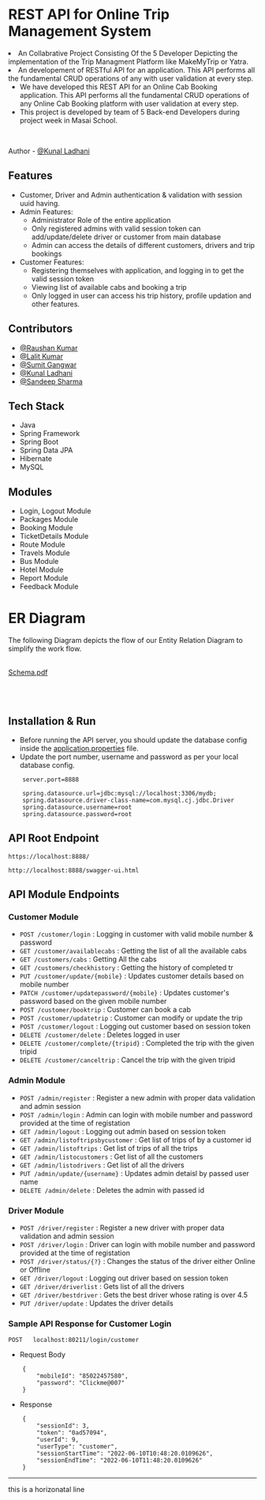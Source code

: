 <!-- ============================================  TITLE ======================================================  -->
# REST API for Online Trip Management System

<!-- ============================================  DETAILS ======================================================  -->

<li>An Collabrative Project Consisting Of the 5 Developer Depicting the implementation of the Trip Managment Platform like MakeMyTrip or Yatra.
<li>An developement of RESTful API for an application. This API performs all the fundamental CRUD operations of any with user validation at every step.

* We have developed this REST API for an Online Cab Booking application. This API performs all the fundamental CRUD operations of any Online Cab Booking platform with user validation at every step.
* This project is developed by team of 5 Back-end Developers during project week in Masai School. 
<br>

<!-- ============================================  AUTHOR ======================================================  -->

Author - [@Kunal Ladhani]()
  
<!-- ============================================  FEATURES ======================================================  -->

  
## Features

* Customer, Driver and Admin authentication & validation with session uuid having.
* Admin Features:
    * Administrator Role of the entire application
    * Only registered admins with valid session token can add/update/delete driver or customer from main database
    * Admin can access the details of different customers, drivers and trip bookings
* Customer Features:
    * Registering themselves with application, and logging in to get the valid session token
    * Viewing list of available cabs and booking a trip
    * Only logged in user can access his trip history, profile updation and other features.

<!-- ============================================  CONTRIBUTORS ======================================================  -->

  
## Contributors

* [@Raushan Kumar](https://github.com/raus376)
* [@Lalit Kumar](https://github.com/lalitk1997)
* [@Sumit Gangwar](https://github.com/Sumit-Gangwar)
* [@Kunal Ladhani](https://github.com/Kunal-Ladhani)
* [@Sandeep Sharma](https://github.com/Sbsharma0897)
  
<!-- ============================================  TECH STACK ======================================================  -->

## Tech Stack

* Java
* Spring Framework
* Spring Boot
* Spring Data JPA
* Hibernate
* MySQL

<!-- ============================================  MODULES ======================================================  -->

## Modules

* Login, Logout Module
* Packages Module
* Booking Module
* TicketDetails Module
* Route Module
* Travels Module
* Bus Module
* Hotel Module
* Report Module
* Feedback Module

<!-- ============================================  ER - DIAGRAM ======================================================  -->

# ER Diagram

The following Diagram depicts the flow of our Entity Relation Diagram to simplify the work flow.
<br>
<br>
  
  
[Schema.pdf](https://github.com/raus376/OnlineTripManagementSystemApp/files/9695069/Schema.pdf)


<br>
<br>

<!-- ============================================  INSTALLATION AND RUN ======================================================  -->

## Installation & Run

* Before running the API server, you should update the database config inside the [application.properties](E-Commerce-Backend\src\main\resources\application.properties) file. 
* Update the port number, username and password as per your local database config.

```
    server.port=8888

    spring.datasource.url=jdbc:mysql://localhost:3306/mydb;
    spring.datasource.driver-class-name=com.mysql.cj.jdbc.Driver
    spring.datasource.username=root
    spring.datasource.password=root

```

<!-- ============================================  API ROOT ENDPOINTS ======================================================  -->

## API Root Endpoint

`https://localhost:8888/`

`http://localhost:8888/swagger-ui.html`


<!-- ============================================  API ENDPOINTS ======================================================  -->

## API Module Endpoints

### Customer Module


* `POST /customer/login` : Logging in customer with valid mobile number & password
* `GET /customer/availablecabs` : Getting the list of all the available cabs
* `GET /customers/cabs` : Getting All the cabs
* `GET /customers/checkhistory` : Getting the history of completed tr
* `PUT /customer/update/{mobile}` : Updates customer details based on mobile number
* `PATCH /customer/updatepassword/{mobile}` : Updates customer's password based on the given mobile number
* `POST /customer/booktrip` : Customer can book a cab
* `POST /customer/updatetrip` : Customer can modify or update the trip
* `POST /customer/logout` : Logging out customer based on session token
* `DELETE /customer/delete` : Deletes logged in user 
* `DELETE /customer/complete/{tripid}` : Completed the trip with the given tripid 
* `DELETE /customer/canceltrip` : Cancel the trip with the given tripid 


### Admin Module

* `POST /admin/register` : Register a new admin with proper data validation and admin session
* `POST /admin/login` : Admin can login with mobile number and password provided at the time of registation
* `GET /admin/logout` : Logging out admin based on session token
* `GET /admin/listoftripsbycustomer` : Get list of trips of by a customer id
* `GET /admin/listoftrips` : Get list of trips of all the trips
* `GET /admin/listocustomers` : Get list of all the customers
* `GET /admin/listodrivers` : Get list of all the drivers
* `PUT /admin/update/{username}` : Updates admin detaisl by passed user name
* `DELETE /admin/delete` : Deletes the admin with passed id


### Driver Module

* `POST /driver/register` : Register a new driver with proper data validation and admin session
* `POST /driver/login` : Driver can login with mobile number and password provided at the time of registation
* `POST /driver/status/{?}` : Changes the status of the driver either Online or Offline
* `GET /driver/logout` : Logging out driver based on session token
* `GET /driver/driverlist` : Gets list of all the drivers
* `GET /driver/bestdriver` : Gets the best driver whose rating is over 4.5
* `PUT /driver/update` : Updates the driver details

  
<!-- ============================================  SAMPLE API RESPONSE ======================================================  -->

### Sample API Response for Customer Login

`POST   localhost:80211/login/customer`

* Request Body

```
    {
        "mobileId": "85022457580",
        "password": "Clickme@007"
    }
```

* Response

```
    {
        "sessionId": 3,
        "token": "0ad57094",
        "userId": 9,
        "userType": "customer",
        "sessionStartTime": "2022-06-10T10:48:20.0109626",
        "sessionEndTime": "2022-06-10T11:48:20.0109626"
    }
```
<hr>
this is a horizonatal line
